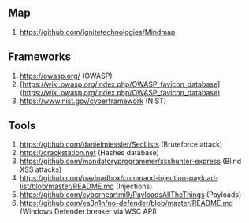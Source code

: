 ## Map
1. https://github.com/Ignitetechnologies/Mindmap

## Frameworks
1. https://owasp.org/ (OWASP)
2. [https://wiki.owasp.org/index.php/OWASP_favicon_database](https://wiki.owasp.org/index.php/OWASP_favicon_database)
3. https://www.nist.gov/cyberframework (NIST)

## Tools
1. https://github.com/danielmiessler/SecLists (Bruteforce attack)
2. https://crackstation.net (Hashes database)
3. https://github.com/mandatoryprogrammer/xsshunter-express (Blind XSS attacks)
4. https://github.com/payloadbox/command-injection-payload-list/blob/master/README.md (Injections)
5. https://github.com/cyberheartmi9/PayloadsAllTheThings (Payloads)
6. https://github.com/es3n1n/no-defender/blob/master/README.md (Windows Defender breaker via WSC API)